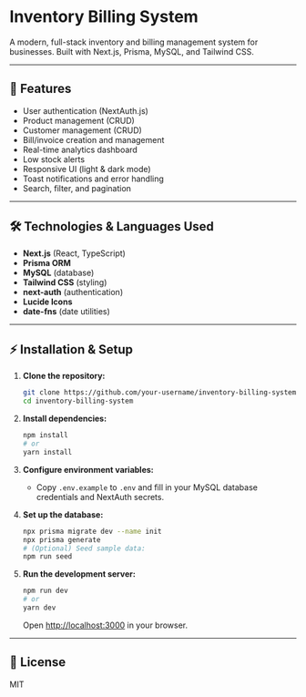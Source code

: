 # Inventory Billing System

A modern, full-stack inventory and billing management system for businesses. Built with Next.js, Prisma, MySQL, and Tailwind CSS.

---

## 🚀 Features
- User authentication (NextAuth.js)
- Product management (CRUD)
- Customer management (CRUD)
- Bill/invoice creation and management
- Real-time analytics dashboard
- Low stock alerts
- Responsive UI (light & dark mode)
- Toast notifications and error handling
- Search, filter, and pagination

---

## 🛠️ Technologies & Languages Used
- **Next.js** (React, TypeScript)
- **Prisma ORM**
- **MySQL** (database)
- **Tailwind CSS** (styling)
- **next-auth** (authentication)
- **Lucide Icons**
- **date-fns** (date utilities)

---

## ⚡ Installation & Setup

1. **Clone the repository:**
   ```bash
   git clone https://github.com/your-username/inventory-billing-system.git
   cd inventory-billing-system
   ```

2. **Install dependencies:**
   ```bash
   npm install
   # or
   yarn install
   ```

3. **Configure environment variables:**
   - Copy `.env.example` to `.env` and fill in your MySQL database credentials and NextAuth secrets.

4. **Set up the database:**
   ```bash
   npx prisma migrate dev --name init
   npx prisma generate
   # (Optional) Seed sample data:
   npm run seed
   ```

5. **Run the development server:**
   ```bash
   npm run dev
   # or
   yarn dev
   ```
   Open [http://localhost:3000](http://localhost:3000) in your browser.

---

## 📄 License
MIT 